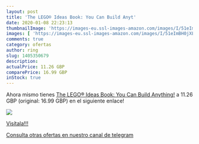 ```yaml
---
layout: post
title: 'The LEGO® Ideas Book: You Can Build Anyt'
date: 2020-01-08 22:23:13
thumbnailImage: 'https://images-eu.ssl-images-amazon.com/images/I/51eImBH0jXL._SL200_.jpg'
images: [ 'https://images-eu.ssl-images-amazon.com/images/I/51eImBH0jXL._SL200_.jpg' ]
comments: true
category: ofertas
author: ring
slug: 1405350679
description:
actualPrice: 11.26 GBP
comparePrice: 16.99 GBP
inStock: true
---
```


Ahora mismo tienes [The LEGO® Ideas Book: You Can Build Anything!](https://www.amazon.com/dp/1405350679/?tag=redken08-20) a 11.26 GBP (original: 16.99 GBP) en el siguiente enlace!

[![](https://images-eu.ssl-images-amazon.com/images/I/51eImBH0jXL._SL200_.jpg)](https://www.amazon.com/dp/1405350679/?tag=redken08-20)

[Visítala!!!](https://www.amazon.com/dp/1405350679/?tag=redken08-20)

[Consulta otras ofertas en nuestro canal de telegram](https://t.me/s/ofertas25)
